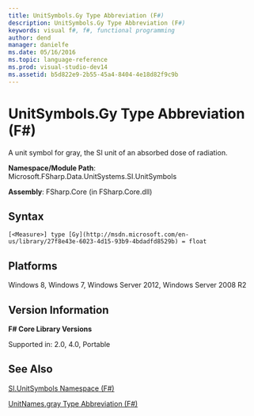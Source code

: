 ```yaml
---
title: UnitSymbols.Gy Type Abbreviation (F#)
description: UnitSymbols.Gy Type Abbreviation (F#)
keywords: visual f#, f#, functional programming
author: dend
manager: danielfe
ms.date: 05/16/2016
ms.topic: language-reference
ms.prod: visual-studio-dev14
ms.assetid: b5d822e9-2b55-45a4-8404-4e18d82f9c9b 
---
```


# UnitSymbols.Gy Type Abbreviation (F#)

A unit symbol for gray, the SI unit of an absorbed dose of radiation.

**Namespace/Module Path**: Microsoft.FSharp.Data.UnitSystems.SI.UnitSymbols

**Assembly**: FSharp.Core (in FSharp.Core.dll)


## Syntax

```
[<Measure>] type [Gy](http://msdn.microsoft.com/en-us/library/27f8e43e-6023-4d15-93b9-4bdadfd8529b) = float
```

## Platforms
Windows 8, Windows 7, Windows Server 2012, Windows Server 2008 R2


## Version Information
**F# Core Library Versions**

Supported in: 2.0, 4.0, Portable




## See Also
[SI.UnitSymbols Namespace &#40;F&#35;&#41;](SI.UnitSymbols-Namespace-%5BFSharp%5D.md)

[UnitNames.gray Type Abbreviation &#40;F&#35;&#41;](UnitNames.gray-Type-Abbreviation-%5BFSharp%5D.md)

